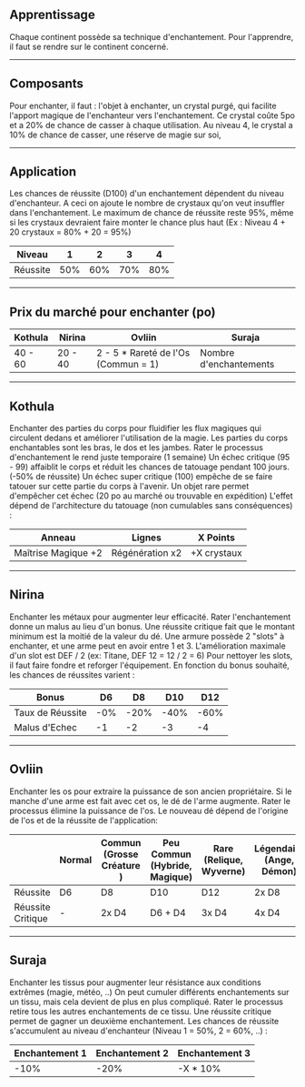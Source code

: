 ## Apprentissage
Chaque continent possède sa technique d'enchantement.
Pour l'apprendre, il faut se rendre sur le continent concerné.

---

## Composants
Pour enchanter, il faut :
l'objet à enchanter,
un crystal purgé, qui facilite l'apport magique de l'enchanteur vers l'enchantement.
Ce crystal coûte 5po et a 20% de chance de casser à chaque utilisation.
Au niveau 4, le crystal a 10% de chance de casser,
une réserve de magie sur soi,

---

## Application
Les chances de réussite (D100) d'un enchantement dépendent du niveau d'enchanteur.
A ceci on ajoute le nombre de crystaux qu'on veut insuffler dans l'enchantement.
Le maximum de chance de réussite reste 95%, même si les crystaux devraient faire monter le chance plus haut (Ex : Niveau 4 + 20 crystaux = 80% + 20 = 95%)

| Niveau   | 1   | 2   | 3   | 4   |
| -------- | --- | --- | --- | --- |
| Réussite | 50% | 60% | 70% | 80% |

---

## Prix du marché pour enchanter (po)

| Kothula | Nirina  | Ovliin                              | Suraja                  |
| ------- | ------- | ----------------------------------- | ----------------------- |
| 40 - 60 | 20 - 40 | 2 - 5 * Rareté de l'Os (Commun = 1) | Nombre d'enchantements  |

---

## Kothula
Enchanter des parties du corps pour fluidifier les flux magiques qui circulent dedans et améliorer l'utilisation de la magie.
Les parties du corps enchantables sont les bras, le dos et les jambes.
Rater le processus d'enchantement le rend juste temporaire (1 semaine)
Un échec critique (95 - 99) affaiblit le corps et réduit les chances de tatouage pendant 100 jours. (-50% de réussite)
Un échec super critique (100) empêche de se faire tatouer sur cette partie du corps à l'avenir.
	Un objet rare permet d'empêcher cet échec (20 po au marché ou trouvable en expédition)
L'effet dépend de l'architecture du tatouage (non cumulables sans conséquences) :

| Anneau              | Lignes          | X Points    |
| ------------------- | --------------- | ----------- |
| Maîtrise Magique +2 | Régénération x2 | +X crystaux |

---

## Nirina
Enchanter les métaux pour augmenter leur efficacité.
Rater l'enchantement donne un malus au lieu d'un bonus.
Une réussite critique fait que le montant minimum est la moitié de la valeur du dé.
Une armure possède 2 "slots" à enchanter, et une arme peut en avoir entre 1 et 3.
L'amélioration maximale d'un slot est DEF / 2 (ex: Titane, DEF 12 = 12 / 2 = 6)
Pour nettoyer les slots, il faut faire fondre et reforger l'équipement.
En fonction du bonus souhaité, les chances de réussites varient :

| Bonus            | D6  | D8   | D10  | D12  |
| ---------------- | --- | ---- | ---- | ---- |
| Taux de Réussite | -0% | -20% | -40% | -60% |
| Malus d'Echec    | -1  | -2   | -3   | -4   |

---

## Ovliin
Enchanter les os pour extraire la puissance de son ancien propriétaire.
Si le manche d'une arme est fait avec cet os, le dé de l'arme augmente.
Rater le processus élimine la puissance de l'os.
Le nouveau dé dépend de l'origine de l'os et de la réussite de l'application:

|                   | Normal | Commun (Grosse Créature ) | Peu Commun (Hybride, Magique) | Rare (Relique, Wyverne) | Légendaire (Ange, Démon) |
| ----------------- | ------ | ------------------------- | ----------------------------- | ----------------------- | ------------------------ |
| Réussite          | D6     | D8                        | D10                           | D12                     | 2x D8                    |
| Réussite Critique | -      | 2x D4                     | D6 + D4                       | 3x D4                   | 4x D4                    |

---

## Suraja
Enchanter les tissus pour augmenter leur résistance aux conditions extrêmes (magie, météo, ..)
On peut cumuler différents enchantements sur un tissu, mais cela devient de plus en plus compliqué.
Rater le processus retire tous les autres enchantements de ce tissu.
Une réussite critique permet de gagner un deuxième enchantement.
Les chances de réussite s'accumulent au niveau d'enchanteur (Niveau 1 = 50%, 2 = 60%, ..) :

| Enchantement 1 | Enchantement 2 | Enchantement 3 |
| -------------- | -------------- | -------------- |
| -10%           | -20%           | -X * 10%       |
